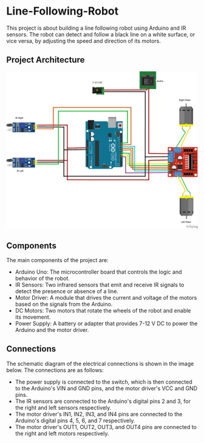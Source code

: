 # Line-Following-Robot

This project is about building a line following robot using Arduino and IR sensors. The robot can detect and follow a black line on a white surface, or vice versa, by adjusting the speed and direction of its motors.

## Project Architecture

![alt text](https://github.com/yashhh16/Line-Following-Robot/blob/main/Project%20Architecture.png)

## Components

The main components of the project are:

- Arduino Uno: The microcontroller board that controls the logic and behavior of the robot.
- IR Sensors: Two infrared sensors that emit and receive IR signals to detect the presence or absence of a line.
- Motor Driver: A module that drives the current and voltage of the motors based on the signals from the Arduino.
- DC Motors: Two motors that rotate the wheels of the robot and enable its movement.
- Power Supply: A battery or adapter that provides 7-12 V DC to power the Arduino and the motor driver.

## Connections

The schematic diagram of the electrical connections is shown in the image below. The connections are as follows:

- The power supply is connected to the switch, which is then connected to the Arduino's VIN and GND pins, and the motor driver's VCC and GND pins.
- The IR sensors are connected to the Arduino's digital pins 2 and 3, for the right and left sensors respectively.
- The motor driver's IN1, IN2, IN3, and IN4 pins are connected to the Arduino's digital pins 4, 5, 6, and 7 respectively.
- The motor driver's OUT1, OUT2, OUT3, and OUT4 pins are connected to the right and left motors respectively.
